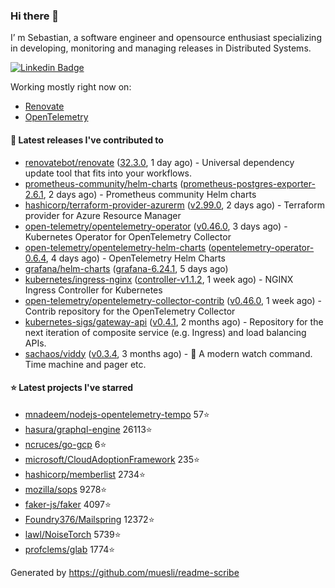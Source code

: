 ### Hi there 👋

I’ m Sebastian, a software engineer and opensource enthusiast specializing in developing, monitoring and managing releases in Distributed Systems.

[![Linkedin Badge](https://img.shields.io/badge/-LinkedIn-blue?style=flat&logo=Linkedin&logoColor=white&link=https://www.linkedin.com/in/sebastian-poxhofer/)](https://www.linkedin.com/in/sebastian-poxhofer/)

Working mostly right now on:
- [Renovate](https://github.com/renovatebot/renovate)
- [OpenTelemetry](https://github.com/open-telemetry)



#### 🚀 Latest releases I've contributed to

- [renovatebot/renovate](https://github.com/renovatebot/renovate) ([32.3.0](https://github.com/renovatebot/renovate/releases/tag/32.3.0), 1 day ago) - Universal dependency update tool that fits into your workflows.
- [prometheus-community/helm-charts](https://github.com/prometheus-community/helm-charts) ([prometheus-postgres-exporter-2.6.1](https://github.com/prometheus-community/helm-charts/releases/tag/prometheus-postgres-exporter-2.6.1), 2 days ago) - Prometheus community Helm charts
- [hashicorp/terraform-provider-azurerm](https://github.com/hashicorp/terraform-provider-azurerm) ([v2.99.0](https://github.com/hashicorp/terraform-provider-azurerm/releases/tag/v2.99.0), 2 days ago) - Terraform provider for Azure Resource Manager
- [open-telemetry/opentelemetry-operator](https://github.com/open-telemetry/opentelemetry-operator) ([v0.46.0](https://github.com/open-telemetry/opentelemetry-operator/releases/tag/v0.46.0), 3 days ago) - Kubernetes Operator for OpenTelemetry Collector
- [open-telemetry/opentelemetry-helm-charts](https://github.com/open-telemetry/opentelemetry-helm-charts) ([opentelemetry-operator-0.6.4](https://github.com/open-telemetry/opentelemetry-helm-charts/releases/tag/opentelemetry-operator-0.6.4), 4 days ago) - OpenTelemetry Helm Charts
- [grafana/helm-charts](https://github.com/grafana/helm-charts) ([grafana-6.24.1](https://github.com/grafana/helm-charts/releases/tag/grafana-6.24.1), 5 days ago)
- [kubernetes/ingress-nginx](https://github.com/kubernetes/ingress-nginx) ([controller-v1.1.2](https://github.com/kubernetes/ingress-nginx/releases/tag/controller-v1.1.2), 1 week ago) - NGINX Ingress Controller for Kubernetes
- [open-telemetry/opentelemetry-collector-contrib](https://github.com/open-telemetry/opentelemetry-collector-contrib) ([v0.46.0](https://github.com/open-telemetry/opentelemetry-collector-contrib/releases/tag/v0.46.0), 1 week ago) - Contrib repository for the OpenTelemetry Collector
- [kubernetes-sigs/gateway-api](https://github.com/kubernetes-sigs/gateway-api) ([v0.4.1](https://github.com/kubernetes-sigs/gateway-api/releases/tag/v0.4.1), 2 months ago) - Repository for the next iteration of composite service (e.g. Ingress) and load balancing APIs.
- [sachaos/viddy](https://github.com/sachaos/viddy) ([v0.3.4](https://github.com/sachaos/viddy/releases/tag/v0.3.4), 3 months ago) - 👀 A modern watch command. Time machine and pager etc.

#### ⭐ Latest projects I've starred

- [mnadeem/nodejs-opentelemetry-tempo](https://github.com/mnadeem/nodejs-opentelemetry-tempo}) 57⭐
- [hasura/graphql-engine](https://github.com/hasura/graphql-engine}) 26113⭐
- [ncruces/go-gcp](https://github.com/ncruces/go-gcp}) 6⭐
- [microsoft/CloudAdoptionFramework](https://github.com/microsoft/CloudAdoptionFramework}) 235⭐
- [hashicorp/memberlist](https://github.com/hashicorp/memberlist}) 2734⭐
- [mozilla/sops](https://github.com/mozilla/sops}) 9278⭐
- [faker-js/faker](https://github.com/faker-js/faker}) 4097⭐
- [Foundry376/Mailspring](https://github.com/Foundry376/Mailspring}) 12372⭐
- [lawl/NoiseTorch](https://github.com/lawl/NoiseTorch}) 5739⭐
- [profclems/glab](https://github.com/profclems/glab}) 1774⭐



Generated by https://github.com/muesli/readme-scribe
